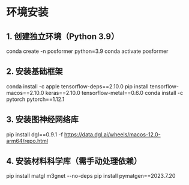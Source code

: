 # 环境安装

## 1. 创建独立环境（Python 3.9）

conda create -n posformer python=3.9
conda activate posformer

## 2. 安装基础框架

conda install -c apple tensorflow-deps==2.10.0
pip install tensorflow-macos==2.10.0 keras==2.10.0 tensorflow-metal==0.6.0
conda install -c pytorch pytorch==1.12.1

## 3. 安装图神经网络库

pip install dgl==0.9.1 -f https://data.dgl.ai/wheels/macos-12.0-arm64/repo.html

## 4. 安装材料科学库（需手动处理依赖）

pip install matgl m3gnet --no-deps
pip install pymatgen==2023.7.20